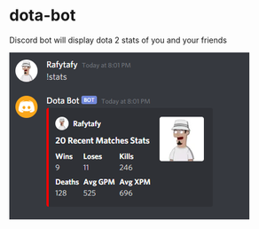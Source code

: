 # dota-bot
Discord bot will display dota 2 stats of you and your friends

![alt text](https://github.com/Rafytafy/dota-bot/blob/master/images/dota-bot-!stats.PNG?raw=true)
